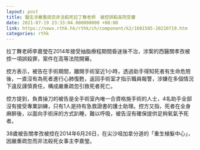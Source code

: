 ```yaml
---
layout: post
title: 醫生涉嚴重疏忽非法殺死拉丁舞老師　被控誤殺高院受審
date: 2021-07-19 23:33:04.000000000 +08:00
link: https://news.rthk.hk/rthk/ch/component/k2/1601585-20210719.htm
categories: rthk
---
```


拉丁舞老師李嘉瑩在2014年接受抽脂療程期間昏迷後不治，涉案的西醫關孝孜被控一項誤殺罪，案件在高等法院開審。

控方表示，被告在手術期間，離開手術室近1小時，透過助手得知死者有生命危險後，一直沒有為死者進行心肺復甦，返回手術室才指示職員報警，涉嫌在多個情況下違反謹慎責任，構成嚴重疏忽引致死者死亡。

控方提到，負責操刀的被告是全手術室內唯一合資格施手術的人士，4名助手全部沒有接受專業訓練，只有1人是持有急救證書的護士助理。控方又指，死者在全身麻醉後，以面向手術床的方式趴睡，難以呼吸，被告沒有確保提供足夠氧氣予死者。

38歲被告關孝孜被控在2014年6月26日，在尖沙咀加拿分道的「重生植髮中心」，因嚴重疏忽而非法殺死女事主李嘉瑩。
